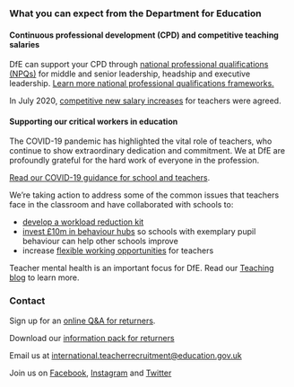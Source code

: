 ### What you can expect from the Department for Education

#### Continuous professional development (CPD) and competitive teaching salaries

DfE can support your CPD through [national professional qualifications (NPQs)](https://www.gov.uk/government/publications/national-professional-qualifications-npqs-list-of-providers)
for middle and senior leadership, headship and executive leadership.
[Learn more national professional qualifications frameworks.](https://www.gov.uk/government/publications/national-professional-qualifications-frameworks-from-september-2021)

In July 2020, [competitive new salary increases](https://www.gov.uk/government/news/teachers-set-for-biggest-pay-rise-in-fifteen-years) for teachers were agreed.

#### Supporting our critical workers in education

The COVID-19 pandemic has highlighted the vital role of teachers, who continue
to show extraordinary dedication and commitment. We at DfE are profoundly
grateful for the hard work of everyone in the profession.

[Read our COVID-19 guidance for school and teachers](https://www.gov.uk/government/collections/guidance-for-schools-coronavirus-covid-19).

We’re taking action to address some of the common issues that teachers face in the classroom and have collaborated with schools to:

* [develop a workload reduction kit](https://www.gov.uk/guidance/school-workload-reduction-toolkit)
* [invest £10m in behaviour hubs](https://www.gov.uk/guidance/behaviour-hubs)
  so schools with exemplary pupil behaviour can help other schools improve
* increase [flexible working opportunities](https://www.gov.uk/government/collections/flexible-working-resources-for-teachers-and-schools)
  for teachers

Teacher mental health is an important focus for DfE. Read our [Teaching blog](https://teaching.blog.gov.uk/) to
learn more.

### Contact

Sign up for an [online Q&A for returners](/events).

Download our [information pack for returners](https://docs.google.com/presentation/d/1YioJ_sU6eqF70CJDoGmsRnEyGylWcgMg/edit#slide=id.p1) 

Email us at international.teacherrecruitment@education.gov.uk

Join us on [Facebook](https://www.facebook.com/getintoteaching),
[Instagram](https://www.instagram.com/get_into_teaching/) and
[Twitter](https://twitter.com/getintoteaching)
